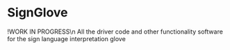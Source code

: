 # SignGlove
!WORK IN PROGRESS\n
All the driver code and other functionality software for the sign language interpretation glove 
